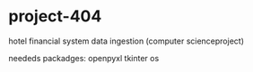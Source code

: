 # project-404
hotel financial system data ingestion (computer scienceproject)

neededs packadges:
openpyxl
tkinter
os
